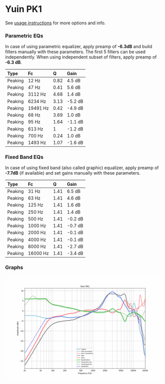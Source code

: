 # Yuin PK1
See [usage instructions](https://github.com/jaakkopasanen/AutoEq#usage) for more options and info.

### Parametric EQs
In case of using parametric equalizer, apply preamp of **-6.3dB** and build filters manually
with these parameters. The first 5 filters can be used independently.
When using independent subset of filters, apply preamp of **-6.3 dB**.

| Type    | Fc       |    Q | Gain    |
|:--------|:---------|:-----|:--------|
| Peaking | 12 Hz    | 0.82 | 4.5 dB  |
| Peaking | 47 Hz    | 0.41 | 5.6 dB  |
| Peaking | 3112 Hz  | 4.68 | 1.4 dB  |
| Peaking | 6234 Hz  | 3.13 | -5.2 dB |
| Peaking | 19491 Hz | 0.42 | -4.9 dB |
| Peaking | 68 Hz    | 3.69 | 1.0 dB  |
| Peaking | 95 Hz    | 1.64 | -1.1 dB |
| Peaking | 613 Hz   | 1    | -1.2 dB |
| Peaking | 700 Hz   | 0.24 | 1.0 dB  |
| Peaking | 1493 Hz  | 1.07 | -1.6 dB |

### Fixed Band EQs
In case of using fixed band (also called graphic) equalizer, apply preamp of **-7.7dB**
(if available) and set gains manually with these parameters.

| Type    | Fc       |    Q | Gain    |
|:--------|:---------|:-----|:--------|
| Peaking | 31 Hz    | 1.41 | 6.5 dB  |
| Peaking | 63 Hz    | 1.41 | 4.6 dB  |
| Peaking | 125 Hz   | 1.41 | 1.6 dB  |
| Peaking | 250 Hz   | 1.41 | 1.4 dB  |
| Peaking | 500 Hz   | 1.41 | -0.2 dB |
| Peaking | 1000 Hz  | 1.41 | -0.7 dB |
| Peaking | 2000 Hz  | 1.41 | -0.1 dB |
| Peaking | 4000 Hz  | 1.41 | -0.1 dB |
| Peaking | 8000 Hz  | 1.41 | -2.7 dB |
| Peaking | 16000 Hz | 1.41 | -3.4 dB |

### Graphs
![](./Yuin%20PK1.png)